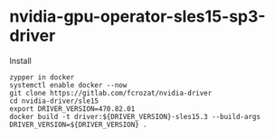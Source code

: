 # nvidia-gpu-operator-sles15-sp3-driver

Install
```
zypper in docker
systemctl enable docker --now
git clone https://gitlab.com/fcrozat/nvidia-driver
cd nvidia-driver/sle15
export DRIVER_VERSION=470.82.01
docker build -t driver:${DRIVER_VERSION}-sles15.3 --build-args DRIVER_VERSION=${DRIVER_VERSION} .
```
